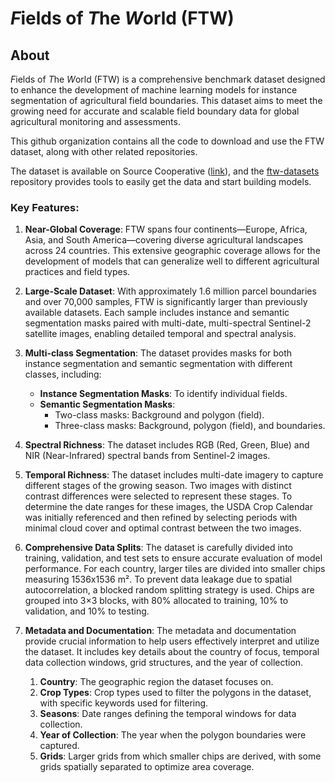 # *F*ields of *T*he *W*orld (FTW)

## About 
*F*ields of *T*he *W*orld (FTW) is a comprehensive benchmark dataset designed to enhance the development of machine learning models for instance segmentation of agricultural field boundaries. 
This dataset aims to meet the growing need for accurate and scalable field boundary data for global agricultural monitoring and assessments.

This github organization contains all the code to download and use the FTW dataset, along with other related repositories.

The dataset is available on Source Cooperative ([link](https://beta.source.coop/kerner-lab/fields-of-the-world/)), and the [ftw-datasets](https://github.com/fieldsoftheworld/ftw-baselines) 
repository provides tools to easily get the data and start building models.

### Key Features:

1. **Near-Global Coverage**: FTW spans four continents—Europe, Africa, Asia, and South America—covering diverse agricultural landscapes across 24 countries. This extensive geographic coverage allows for the development of models that can generalize well to different agricultural practices and field types.

2. **Large-Scale Dataset**: With approximately 1.6 million parcel boundaries and over 70,000 samples, FTW is significantly larger than previously available datasets. Each sample includes instance and semantic segmentation masks paired with multi-date, multi-spectral Sentinel-2 satellite images, enabling detailed temporal and spectral analysis.

3. **Multi-class Segmentation**: The dataset provides masks for both instance segmentation and semantic segmentation with different classes, including:
   - **Instance Segmentation Masks**: To identify individual fields.
   - **Semantic Segmentation Masks**: 
     - Two-class masks: Background and polygon (field).
     - Three-class masks: Background, polygon (field), and boundaries.

4. **Spectral Richness**: The dataset includes RGB (Red, Green, Blue) and NIR (Near-Infrared) spectral bands from Sentinel-2 images.

5. **Temporal Richness**: The dataset includes multi-date imagery to capture different stages of the growing season. Two images with distinct contrast differences were selected to represent these stages. To determine the date ranges for these images, the USDA Crop Calendar was initially referenced and then refined by selecting periods with minimal cloud cover and optimal contrast between the two images.

6. **Comprehensive Data Splits**: The dataset is carefully divided into training, validation, and test sets to ensure accurate evaluation of model performance. For each country, larger tiles are divided into smaller chips measuring 1536x1536 m². To prevent data leakage due to spatial autocorrelation, a blocked random splitting strategy is used. Chips are grouped into 3×3 blocks, with 80% allocated to training, 10% to validation, and 10% to testing.

7. **Metadata and Documentation**: The metadata and documentation provide crucial information to help users effectively interpret and utilize the dataset. It includes key details about the country of focus, temporal data collection windows, grid structures, and the year of collection.

   1. **Country**: The geographic region the dataset focuses on.
   2. **Crop Types**: Crop types used to filter the polygons in the dataset, with specific keywords used for filtering.
   3. **Seasons**: Date ranges defining the temporal windows for data collection.
   4. **Year of Collection**: The year when the polygon boundaries were captured.
   5. **Grids**: Larger grids from which smaller chips are derived, with some grids spatially separated to optimize area coverage.
